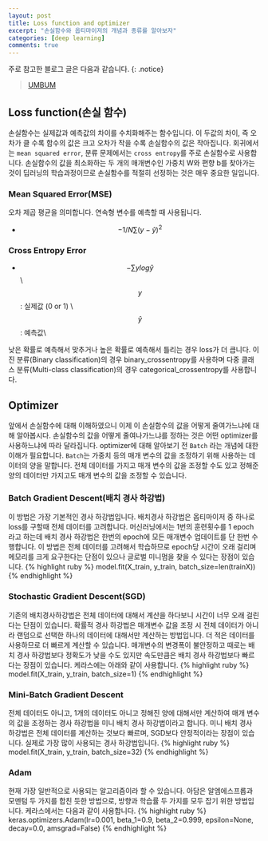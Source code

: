```yaml
---
layout: post
title: Loss function and optimizer
excerpt: "손실함수와 옵티마이저의 개념과 종류를 알아보자"
categories: [deep learning]
comments: true
---
```


주로 참고한 블로그 글은 다음과 같습니다.
{: .notice}
 
 > [UMBUM](https://umbum.tistory.com/222)

## Loss function(손실 함수)
손실함수는 실제값과 예측값의 차이를 수치화해주는 함수입니다. 이 두값의 차이, 즉 오차가 클 수록 함수의 값은 크고 오차가 작을 수록 손실함수의 값은 작아집니다. 회귀에서는 `mean squared error`, 분류 문제에서는 `cross entropy`를 주로 손실함수로 사용합니다. 손실함수의 값을 최소화하는 두 개의 매개변수인 가중치 W와 편향 b를 찾아가는 것이 딥러닝의 학습과정이므로 손실함수를 적절히 선정하는 것은 매우 중요한 일입니다.

### Mean Squared Error(MSE)
오차 제곱 평균을 의미합니다. 연속형 변수를 예측할 때 사용됩니다.
* $$-1/N \sum (y-\hat{y})^2 $$

### Cross Entropy Error 

* $$-\sum ylog\hat{y} $$\\
$$y$$: 실제값 (0 or 1) \\
$$\hat{y}$$ : 예측값\\

낮은 확률로 예측해서 맞추거나 높은 확률로 예측해서 틀리는 경우 loss가 더 큽니다. 이진 분류(Binary classification)의 경우 binary_crossentropy를 사용하며 다중 클래스 분류(Multi-class classification)의 경우  categorical_crossentropy를 사용합니다. 

## Optimizer
앞에서 손실함수에 대해 이해하였으니 이제 이 손실함수의 값을 어떻게 줄여가느냐에 대해 알아봅시다. 손실함수의 값을 어떻게 줄여나가느냐를 정하는 것은 어떤 optimizer를 사용하느냐에 따라 달라집니다. optimizer에 대해 알아보기 전 `Batch` 라는 개념에 대한 이해가 필요합니다. `Batch`는 가중치 등의 매개 변수의 값을 조정하기 위해 사용하는 데이터의 양을 말합니다. 전체 데이터를 가지고 매개 변수의 값을 조정할 수도 있고 정해준 양의 데이터만 가지고도 매개 변수의 값을 조정할 수 있습니다. 
### Batch Gradient Descent(배치 경사 하강법)
이 방법은 가장 기본적인 경사 하강법입니다. 배치경사 하강법은 옵티마이저 중 하나로 loss를 구할때 전체 데이터를 고려합니다. 머신러닝에서는 1번의 훈련횟수를 1 epoch라고 하는데 배치 경사 하강법은 한번의 epoch에 모든 매개변수 업데이트를 단 한번 수행합니다. 이 방법은 전체 데이터를 고려해서 학습하므로 epoch당 시간이 오래 걸리며 메모리를 크게 요구한다는 단점이 있으나 글로벌 미니멈을 찾을 수 있다는 장점이 있습니다. 
{% highlight ruby %} 
model.fit(X_train, y_train, batch_size=len(trainX))
{% endhighlight %}
### Stochastic Gradient Descent(SGD)
기존의 배치경사하강법은 전체 데이터에 대해서 계산을 하다보니 시간이 너무 오래 걸린다는 단점이 있습니다. 확률적 경사 하강법은 매개변수 값을 조정 시 전체 데이터가 아니라 랜덤으로 선택한 하나의 데이터에 대해서만 계산하는 방법입니다. 더 적은 데이터를 사용하므로 더 빠르게 계산할 수 있습니다. 매개변수의 변경폭이 불안정하고 때로는 배치 경사 하강법보다 정확도가 낮을 수도 있지만 속도만큼은 배치 경사 하강법보다 빠르다는 장점이 있습니다. 케라스에는 아래와 같이 사용합니다.
{% highlight ruby %} 
model.fit(X_train, y_train, batch_size=1)
{% endhighlight %}
### Mini-Batch Gradient Descent
전체 데이터도 아니고, 1개의 데이터도 아니고 정해진 양에 대해서만 계산하여 매개 변수의 값을 조정하는 경사 하강법을 미니 배치 경사 하강법이라고 합니다. 미니 배치 경사 하강법은 전체 데이터를 계산하는 것보다 빠르며, SGD보다 안정적이라는 장점이 있습니다. 실제로 가장 많이 사용되는 경사 하강법입니다.
{% highlight ruby %} 
model.fit(X_train, y_train, batch_size=32)
{% endhighlight %}
### Adam
현재 가장 일반적으로 사용되는 알고리즘이라 할 수 있습니다. 아담은 알엠에스프롭과 모멘텀 두 가지를 합친 듯한 방법으로, 방향과 학습률 두 가지를 모두 잡기 위한 방법입니다. 케라스에서는 다음과 같이 사용합니다.
{% highlight ruby %} 
keras.optimizers.Adam(lr=0.001, beta_1=0.9, beta_2=0.999, epsilon=None, decay=0.0, amsgrad=False)
{% endhighlight %}
